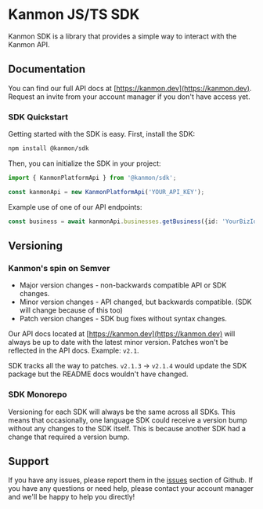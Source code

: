 # Kanmon JS/TS SDK

Kanmon SDK is a library that provides a simple way to interact with the Kanmon API.

## Documentation

You can find our full API docs at [https://kanmon.dev](https://kanmon.dev). Request an invite from your account manager if you don't have access yet.

### SDK Quickstart

Getting started with the SDK is easy. First, install the SDK:

```bash
npm install @kanmon/sdk
```

Then, you can initialize the SDK in your project:

```typescript
import { KanmonPlatformApi } from '@kanmon/sdk';

const kanmonApi = new KanmonPlatformApi('YOUR_API_KEY');
```

Example use of one of our API endpoints:

```typescript
const business = await kanmonApi.businesses.getBusiness({id: 'YourBizId', idType: 'PLATFORM'});
```

## Versioning

### Kanmon's spin on Semver

- Major version changes - non-backwards compatible API or SDK changes.
- Minor version changes - API changed, but backwards compatible. (SDK will change because of this too)
- Patch version changes - SDK bug fixes without syntax changes.

Our API docs located at [https://kanmon.dev](https://kanmon.dev) will always be up to date with the latest minor version. Patches won't be reflected in the API docs. Example: `v2.1`.

SDK tracks all the way to patches. `v2.1.3` -> `v2.1.4` would update the SDK package but the README docs wouldn't have changed.

### SDK Monorepo

Versioning for each SDK will always be the same across all SDKs. This means that occasionally, one language SDK could receive a version bump without any changes to the SDK itself. This is because another SDK had a change that required a version bump.

## Support

If you have any issues, please report them in the [issues](https://github.com/Kanmon/sdk/issues) section of Github. If you have any questions or need help, please contact your account manager and we'll be happy to help you directly!
